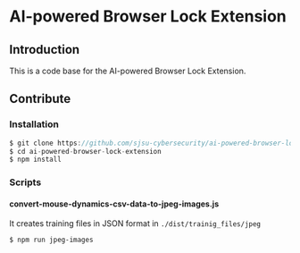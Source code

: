 # AI-powered Browser Lock Extension

## Introduction
This is a code base for the AI-powered Browser Lock Extension.

## Contribute
### Installation
```js
$ git clone https://github.com/sjsu-cybersecurity/ai-powered-browser-lock-extension.git
$ cd ai-powered-browser-lock-extension
$ npm install
```

### Scripts
#### convert-mouse-dynamics-csv-data-to-jpeg-images.js
It creates training files in JSON format in `./dist/trainig_files/jpeg`
```bash
$ npm run jpeg-images
```